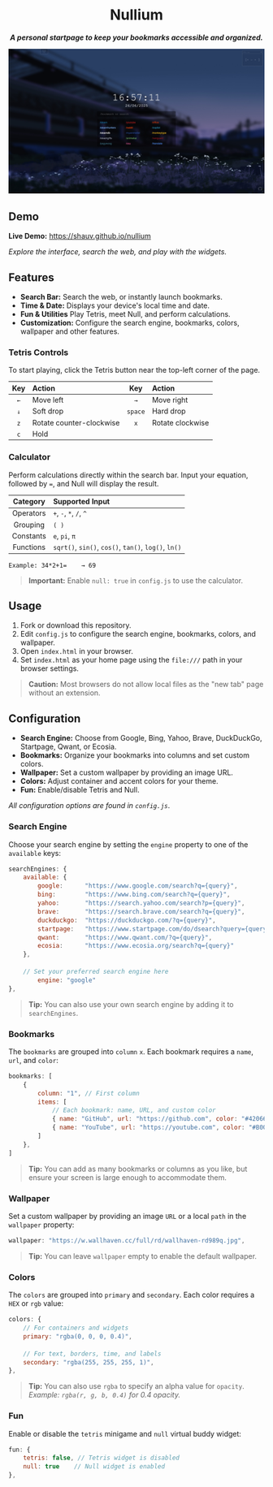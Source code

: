 <div align="center">

# Nullium

***A personal startpage to keep your bookmarks accessible and organized.***

</div>

![Screenshot of Nullium startpage](assets/screenshot.jpeg)

## Demo
**Live Demo:** https://shauv.github.io/nullium

*Explore the interface, search the web, and play with the widgets.*

## Features
- **Search Bar:** Search the web, or instantly launch bookmarks.
- **Time & Date:** Displays your device's local time and date.
- **Fun & Utilities** Play Tetris, meet Null, and perform calculations.
- **Customization:** Configure the search engine, bookmarks, colors, wallpaper and other features.

### Tetris Controls
To start playing, click the Tetris button near the top-left corner of the page.

|   Key    | Action                      |   Key    | Action                         |
|:--------:|:----------------------------|:--------:|:-------------------------------|
| `←`      | Move left                   | `→`      | Move right                     |
| `↓`      | Soft drop                   | `space`  | Hard drop                      |
| `z`      | Rotate counter-clockwise    | `x`      | Rotate clockwise               |
| `c`      | Hold                        |          |                                |

### Calculator

Perform calculations directly within the search bar. Input your equation, followed by `=`, and Null will display the result.

| Category    | Supported Input                                      |
|:-----------:|:-----------------------------------------------------|
| Operators   | `+`, `-`, `*`, `/`, `^`                              |
| Grouping    | `( )`                                                |
| Constants   | `e`, `pi`, `π`                                       |
| Functions   | `sqrt()`, `sin()`, `cos()`, `tan()`, `log()`, `ln()` |

```text
Example: 34*2+1=    → 69
```

> **Important:** Enable `null: true` in `config.js` to use the calculator.

## Usage
1. Fork or download this repository.
2. Edit `config.js` to configure the search engine, bookmarks, colors, and wallpaper.
3. Open `index.html` in your browser.
4. Set `index.html` as your home page using the `file:///` path in your browser settings.

> **Caution:** Most browsers do not allow local files as the "new tab" page without an extension.

## Configuration
- **Search Engine:** Choose from Google, Bing, Yahoo, Brave, DuckDuckGo, Startpage, Qwant, or Ecosia.
- **Bookmarks:** Organize your bookmarks into columns and set custom colors.
- **Wallpaper:** Set a custom wallpaper by providing an image URL.
- **Colors:** Adjust container and accent colors for your theme.
- **Fun:** Enable/disable Tetris and Null.

*All configuration options are found in `config.js`*.

### Search Engine
Choose your search engine by setting the `engine` property to one of the `available` keys:

```javascript
searchEngines: {
    available: {
        google:      "https://www.google.com/search?q={query}",
        bing:        "https://www.bing.com/search?q={query}",
        yahoo:       "https://search.yahoo.com/search?p={query}",
        brave:       "https://search.brave.com/search?q={query}",
        duckduckgo:  "https://duckduckgo.com/?q={query}",
        startpage:   "https://www.startpage.com/do/dsearch?query={query}",
        qwant:       "https://www.qwant.com/?q={query}",
        ecosia:      "https://www.ecosia.org/search?q={query}"
    },

    // Set your preferred search engine here
        engine: "google"
},
```
> **Tip:** You can also use your own search engine by adding it to `searchEngines`.

### Bookmarks
The `bookmarks` are grouped into `column` `x`. Each bookmark requires a `name`, `url`, and `color`:  

```javascript
bookmarks: [
    {
        column: "1", // First column
        items: [
            // Each bookmark: name, URL, and custom color
            { name: "GitHub", url: "https://github.com", color: "#420666" },
            { name: "YouTube", url: "https://youtube.com", color: "#B00B69" }
        ]
    },
]
```
> **Tip:** You can add as many bookmarks or columns as you like, but ensure your screen is large enough to accommodate them.

### Wallpaper
Set a custom wallpaper by providing an image `URL` or a local `path` in the `wallpaper` property:

```javascript
wallpaper: "https://w.wallhaven.cc/full/rd/wallhaven-rd989q.jpg",
```
> **Tip:** You can leave `wallpaper` empty to enable the default wallpaper.

### Colors
The `colors` are grouped into `primary` and `secondary`. Each color requires a `HEX` or `rgb` value: 
```javascript
colors: {
    // For containers and widgets
    primary: "rgba(0, 0, 0, 0.4)",

    // For text, borders, time, and labels
    secondary: "rgba(255, 255, 255, 1)",
},
```
> **Tip:** You can also use `rgba` to specify an alpha value for `opacity`.  
*Example: `rgba(r, g, b, 0.4)` for 0.4 opacity.*

### Fun
Enable or disable the `tetris` minigame and `null` virtual buddy widget:
```javascript
fun: {
    tetris: false, // Tetris widget is disabled
    null: true    // Null widget is enabled
},
```